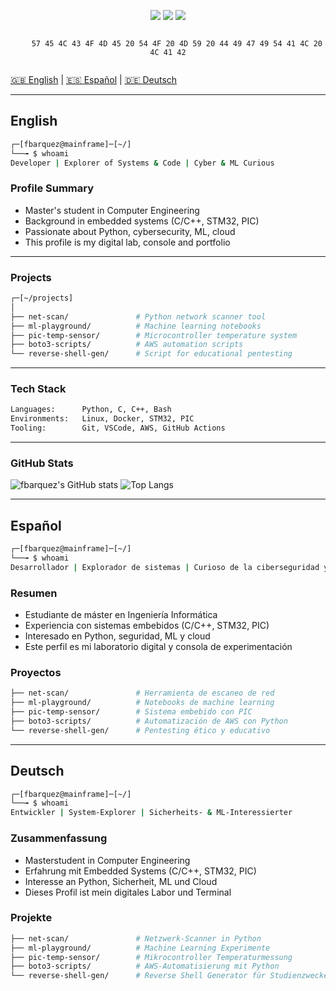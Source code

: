 <!-- Init: WELCOME TO MY DIGITAL LAB -->
<p align="center">
  <img src="https://img.shields.io/badge/OS-Linux-blue?logo=linux" />
  <img src="https://img.shields.io/badge/Python-3.x-yellow?logo=python" />
  <img src="https://img.shields.io/badge/Security-Ethical%20Hacking-red?logo=kalilinux" />
</p>

<p align="center">
  <code>
    57 45 4C 43 4F 4D 45 20 54 4F 20 4D 59 20 44 49 47 49 54 41 4C 20 4C 41 42
  </code>
</p>


[🇬🇧 English](#-english) | [🇪🇸 Español](#-español) | [🇩🇪 Deutsch](#-deutsch)

---

## English

```bash
┌─[fbarquez@mainframe]─[~/]
└──╼ $ whoami
Developer | Explorer of Systems & Code | Cyber & ML Curious
```

### Profile Summary

- Master's student in Computer Engineering
- Background in embedded systems (C/C++, STM32, PIC)
- Passionate about Python, cybersecurity, ML, cloud
- This profile is my digital lab, console and portfolio

---

### Projects

```bash
┌─[~/projects]
│
├── net-scan/               # Python network scanner tool
├── ml-playground/          # Machine learning notebooks
├── pic-temp-sensor/        # Microcontroller temperature system
├── boto3-scripts/          # AWS automation scripts
└── reverse-shell-gen/      # Script for educational pentesting
```

---

### Tech Stack

```bash
Languages:      Python, C, C++, Bash
Environments:   Linux, Docker, STM32, PIC
Tooling:        Git, VSCode, AWS, GitHub Actions
```

---

### GitHub Stats

![fbarquez's GitHub stats](https://github-readme-stats.vercel.app/api?username=fbarquez&show_icons=true&theme=radical)
![Top Langs](https://github-readme-stats.vercel.app/api/top-langs/?username=fbarquez&layout=compact&theme=radical)

---

## Español

```bash
┌─[fbarquez@mainframe]─[~/]
└──╼ $ whoami
Desarrollador | Explorador de sistemas | Curioso de la ciberseguridad y ML
```

### Resumen

- Estudiante de máster en Ingeniería Informática
- Experiencia con sistemas embebidos (C/C++, STM32, PIC)
- Interesado en Python, seguridad, ML y cloud
- Este perfil es mi laboratorio digital y consola de experimentación

### Proyectos

```bash
├── net-scan/               # Herramienta de escaneo de red
├── ml-playground/          # Notebooks de machine learning
├── pic-temp-sensor/        # Sistema embebido con PIC
├── boto3-scripts/          # Automatización de AWS con Python
└── reverse-shell-gen/      # Pentesting ético y educativo
```

---

## Deutsch

```bash
┌─[fbarquez@mainframe]─[~/]
└──╼ $ whoami
Entwickler | System-Explorer | Sicherheits- & ML-Interessierter
```

### Zusammenfassung

- Masterstudent in Computer Engineering
- Erfahrung mit Embedded Systems (C/C++, STM32, PIC)
- Interesse an Python, Sicherheit, ML und Cloud
- Dieses Profil ist mein digitales Labor und Terminal

### Projekte

```bash
├── net-scan/               # Netzwerk-Scanner in Python
├── ml-playground/          # Machine Learning Experimente
├── pic-temp-sensor/        # Mikrocontroller Temperaturmessung
├── boto3-scripts/          # AWS-Automatisierung mit Python
└── reverse-shell-gen/      # Reverse Shell Generator für Studienzwecke
